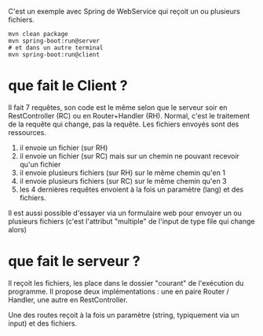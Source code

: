 C'est un exemple avec Spring de WebService qui reçoit un ou plusieurs fichiers. 
```
mvn clean package
mvn spring-boot:run@server 
# et dans un autre terminal
mvn spring-boot:run@client
```

# que fait le Client ? 

Il fait 7 requêtes, son code est le même selon que le serveur soir en RestController (RC) ou en Router+Handler (RH). Normal, c'est le traitement de la requête qui change, pas la requête. Les fichiers envoyés sont des ressources.   
1. il envoie un fichier (sur RH)
2. il envoie un fichier (sur RC) mais sur un chemin ne pouvant recevoir qu'un fichier
4. il envoie plusieurs fichiers (sur RH) sur le même chemin qu'en 1
5. il envoie plusieurs fichiers (sur RC) sur le même chemin qu'en 3
6. les 4 dernières requêtes envoient à la fois un paramètre (lang) et des fichiers. 

Il est aussi possible d'essayer via un formulaire web pour envoyer un ou plusieurs fichiers (c'est l'attribut "multiple" de l'input de type file qui change alors)


# que fait le serveur ? 

Il reçoit les fichiers, les place dans le dossier "courant" de l'exécution du programme. Il propose deux implémentations : une en paire Router / Handler, une autre en RestController. 

Une des routes reçoit à la fois un paramètre (string, typiquement via un input) et des fichiers. 